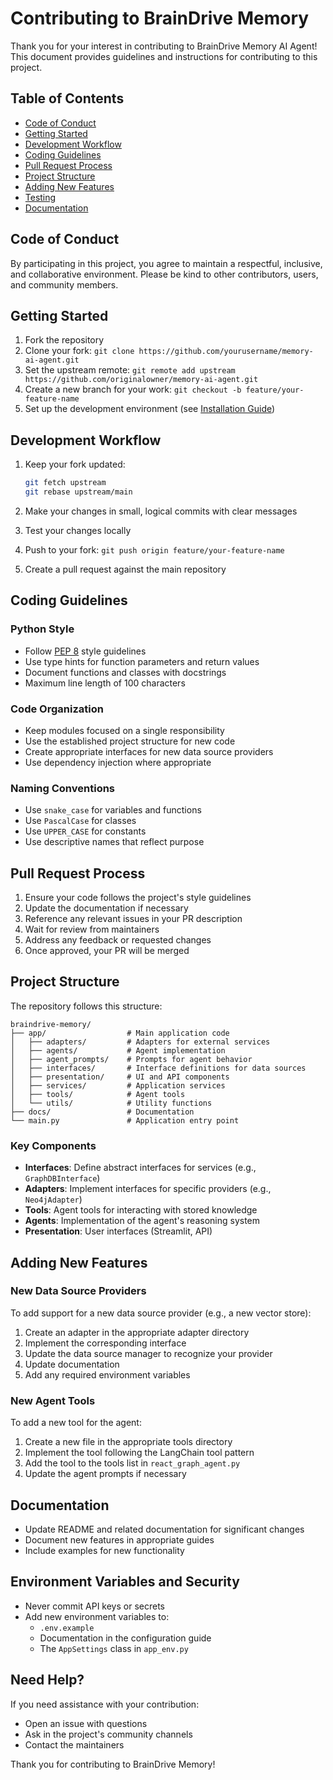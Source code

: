 # Contributing to BrainDrive Memory

Thank you for your interest in contributing to BrainDrive Memory AI Agent! This document provides guidelines and instructions for contributing to this project.

## Table of Contents

- [Code of Conduct](#code-of-conduct)
- [Getting Started](#getting-started)
- [Development Workflow](#development-workflow)
- [Coding Guidelines](#coding-guidelines)
- [Pull Request Process](#pull-request-process)
- [Project Structure](#project-structure)
- [Adding New Features](#adding-new-features)
- [Testing](#testing)
- [Documentation](#documentation)

## Code of Conduct

By participating in this project, you agree to maintain a respectful, inclusive, and collaborative environment. Please be kind to other contributors, users, and community members.

## Getting Started

1. Fork the repository
2. Clone your fork: `git clone https://github.com/yourusername/memory-ai-agent.git`
3. Set the upstream remote: `git remote add upstream https://github.com/originalowner/memory-ai-agent.git`
4. Create a new branch for your work: `git checkout -b feature/your-feature-name`
5. Set up the development environment (see [Installation Guide](installation.md))

## Development Workflow

1. Keep your fork updated:
   ```bash
   git fetch upstream
   git rebase upstream/main
   ```

2. Make your changes in small, logical commits with clear messages

3. Test your changes locally

4. Push to your fork: `git push origin feature/your-feature-name`

5. Create a pull request against the main repository

## Coding Guidelines

### Python Style

- Follow [PEP 8](https://www.python.org/dev/peps/pep-0008/) style guidelines
- Use type hints for function parameters and return values
- Document functions and classes with docstrings
- Maximum line length of 100 characters

### Code Organization

- Keep modules focused on a single responsibility
- Use the established project structure for new code
- Create appropriate interfaces for new data source providers
- Use dependency injection where appropriate

### Naming Conventions

- Use `snake_case` for variables and functions
- Use `PascalCase` for classes
- Use `UPPER_CASE` for constants
- Use descriptive names that reflect purpose

## Pull Request Process

1. Ensure your code follows the project's style guidelines
2. Update the documentation if necessary
3. Reference any relevant issues in your PR description
4. Wait for review from maintainers
5. Address any feedback or requested changes
6. Once approved, your PR will be merged

## Project Structure

The repository follows this structure:

```
braindrive-memory/
├── app/                  # Main application code
│   ├── adapters/         # Adapters for external services
│   ├── agents/           # Agent implementation
│   ├── agent_prompts/    # Prompts for agent behavior
│   ├── interfaces/       # Interface definitions for data sources
│   ├── presentation/     # UI and API components
│   ├── services/         # Application services
│   ├── tools/            # Agent tools
│   └── utils/            # Utility functions
├── docs/                 # Documentation
└── main.py               # Application entry point
```

### Key Components

- **Interfaces**: Define abstract interfaces for services (e.g., `GraphDBInterface`)
- **Adapters**: Implement interfaces for specific providers (e.g., `Neo4jAdapter`)
- **Tools**: Agent tools for interacting with stored knowledge
- **Agents**: Implementation of the agent's reasoning system
- **Presentation**: User interfaces (Streamlit, API)

## Adding New Features

### New Data Source Providers

To add support for a new data source provider (e.g., a new vector store):

1. Create an adapter in the appropriate adapter directory
2. Implement the corresponding interface
3. Update the data source manager to recognize your provider
4. Update documentation
5. Add any required environment variables

### New Agent Tools

To add a new tool for the agent:

1. Create a new file in the appropriate tools directory
2. Implement the tool following the LangChain tool pattern
3. Add the tool to the tools list in `react_graph_agent.py`
4. Update the agent prompts if necessary


## Documentation

- Update README and related documentation for significant changes
- Document new features in appropriate guides
- Include examples for new functionality

## Environment Variables and Security

- Never commit API keys or secrets
- Add new environment variables to:
  - `.env.example`
  - Documentation in the configuration guide
  - The `AppSettings` class in `app_env.py`

## Need Help?

If you need assistance with your contribution:

- Open an issue with questions
- Ask in the project's community channels
- Contact the maintainers

Thank you for contributing to BrainDrive Memory!
